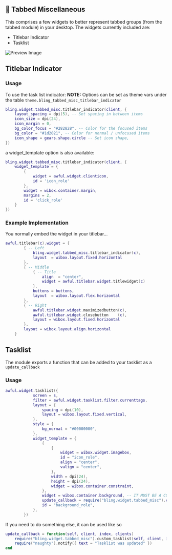 ## 🧱 Tabbed Miscellaneous <!-- {docsify-ignore} -->

This comprises a few widgets to better represent tabbed groups (from the tabbed module) in your desktop.
The widgets currently included are:
- Titlebar Indicator
- Tasklist

![Preview Image](https://i.imgur.com/ZeYSrxY.png)

## Titlebar Indicator

### Usage

To use the task list indicator:
**NOTE:** Options can be set as theme vars under the table `theme.bling_tabbed_misc_titlebar_indicator` 

```lua
bling.widget.tabbed_misc.titlebar_indicator(client, {
    layout_spacing = dpi(5), -- Set spacing in between items
    icon_size = dpi(24),
    icon_margin = 0,
    bg_color_focus = "#282828", -- Color for the focused items
    bg_color = "#1d2021", -- Color for normal / unfocused items
    icon_shape = gears.shape.circle -- Set icon shape,
})
```

a widget_template option is also available:
```lua
bling.widget.tabbed_misc.titlebar_indicator(client, {
    widget_template = {
        {
            widget = awful.widget.clienticon,
            id = 'icon_role'
        },
        widget = wibox.container.margin,
        margins = 2,
        id = 'click_role'
    }
})
```

### Example Implementation

You normally embed the widget in your titlebar...
```lua
awful.titlebar(c).widget = {
        { -- Left
            bling.widget.tabbed_misc.titlebar_indicator(c),
            layout  = wibox.layout.fixed.horizontal
        },
        { -- Middle
            { -- Title
                align  = "center",
                widget = awful.titlebar.widget.titlewidget(c)
            },
            buttons = buttons,
            layout  = wibox.layout.flex.horizontal
        },
        { -- Right
            awful.titlebar.widget.maximizedbutton(c),
            awful.titlebar.widget.closebutton    (c),
            layout = wibox.layout.fixed.horizontal
        },
        layout = wibox.layout.align.horizontal
    }
```

## Tasklist
The module exports a function that can be added to your tasklist as a `update_callback`

### Usage
```lua
awful.widget.tasklist({
            screen = s,
            filter = awful.widget.tasklist.filter.currenttags,
            layout = {
                spacing = dpi(10),
                layout = wibox.layout.fixed.vertical,
            },
            style = {
                bg_normal = "#00000000",
            },
            widget_template = {
                {
                    {
                        widget = wibox.widget.imagebox,
                        id = "icon_role",
                        align = "center",
                        valign = "center",
                    },
                    width = dpi(24),
                    height = dpi(24),
                    widget = wibox.container.constraint,
                },
                widget = wibox.container.background, -- IT MUST BE A CONTAINER WIDGET AS THAT IS WHAT THE FUNCTION EXPECTS
                update_callback = require("bling.widget.tabbed_misc").custom_tasklist,
                id = "background_role",
            },
        })
```

If you need to do something else, it can be used like so
```lua
update_callback = function(self, client, index, clients)
    require("bling.widget.tabbed_misc").custom_tasklist(self, client, index, clients)
    require("naughty").notify({ text = "Tasklist was updated" })
end
```
